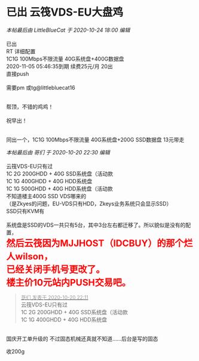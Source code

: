 # 已出 云筏VDS-EU大盘鸡


<i class="pstatus"> 本帖最后由 LittleBlueCat 于 2020-10-24 18:00 编辑 </i><br />
<br />
已出<br />
RT 详细配置<br />
1C1G 100Mbps不限流量 40G系统盘+400G数据盘<br />
2020-11-05 05:46:35到期 续费25元/月 20出<br />
直接push<br />
<br />
需要pm 或tg@littlebluecat16<br />
<br />
<img id="aimg_OYySn" onclick="zoom(this, this.src, 0, 0, 0)" class="zoom" src="https://s1.ax1x.com/2020/10/20/B9SpSU.md.png" onmouseover="img_onmouseoverfunc(this)" onload="thumbImg(this)" border="0" alt="" />

帮顶，不错的鸡鸡！<br />
<br />
祝早出！<br />
<br />
<img src="static/image/smiley/default/lol.gif" smilieid="12" border="0" alt="" /><img src="static/image/smiley/default/lol.gif" smilieid="12" border="0" alt="" /><img src="static/image/smiley/default/lol.gif" smilieid="12" border="0" alt="" />

同出一个，1C1G 100Mbps不限流量 40G系统盘+200G SSD数据盘 13元带走

<i class="pstatus"> 本帖最后由 哥们 于 2020-10-20 22:30 编辑 </i><br />
<br />
云筏VDS-EU只有过<br />
1C 2G 200GHDD + 40G SSD系统盘（活动款<br />
1C 1G 400GHDD + 40G HDD系统盘<br />
1C 1G 500GHDD + 40G HDD系统盘（活动款<br />
不知道楼主400G SSD VDS哪来的<br />
（是Zkyes的问题，EU-VDS只有HDD，Zkeys业务系统只会显示SSD）<br />
SSD只有KVM有<br />
<img id="aimg_t377I" onclick="zoom(this, this.src, 0, 0, 0)" class="zoom" src="https://pic.downk.cc/item/5f8ef18b1cd1bbb86b01c388.png" onmouseover="img_onmouseoverfunc(this)" onload="thumbImg(this)" border="0" alt="" /><br />
<br />
系统盘是SSD的VDS一共只有5台，其中3台左右都迁移了。所以貌似是没有的配置，<br />
<strong><font size="5"><font color="Red">然后云筏因为MJJHOST（IDCBUY）的那个烂人wilson，<br />
已经关闭手机号更改了。<br />
楼主价10元站内PUSH交易吧。</font></font></strong><img id="aimg_DV2VC" onclick="zoom(this, this.src, 0, 0, 0)" class="zoom" src="https://cdn.jsdelivr.net/gh/hishis/forum-master/public/images/patch.gif" onmouseover="img_onmouseoverfunc(this)" onload="thumbImg(this)" border="0" alt="" />

<div class="quote"><blockquote><font size="2"><a href="https://www.hostloc.com/forum.php?mod=redirect&amp;goto=findpost&amp;pid=9329026&amp;ptid=756560" target="_blank"><font color="#999999">哥们 发表于 2020-10-20 22:11</font></a></font><br />
云筏VDS-EU只有过<br />
1C 2G 200GHDD + 40G SSD系统盘（活动款<br />
1C 1G 400GHDD + 40G HDD系统盘</blockquote></div><br />
国庆开工单升级的 不过固态机械还真就不知道......后台是写的固态

收200g
